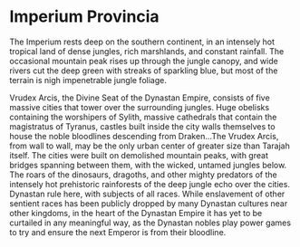 # Imperium Provincia

The Imperium rests deep on the southern continent, in an intensely hot tropical land of dense jungles, rich marshlands, and constant rainfall. The occasional mountain peak rises up through the jungle canopy, and wide rivers cut the deep green with streaks of sparkling blue, but most of the terrain is nigh impenetrable jungle foliage.

Vrudex Arcis, the Divine Seat of the Dynastan Empire, consists of five massive cities that tower over the surrounding jungles. Huge obelisks containing the worshipers of Sylith, massive cathedrals that contain the magistratus of Tyranus, castles built inside the city walls themselves to house the noble bloodlines descending from Draken…The Vrudex Arcis, from wall to wall, may be the only urban center of greater size than Tarajah itself. The cities were built on demolished mountain peaks, with great bridges spanning between them, with the wicked, untamed jungles below. The roars of the dinosaurs, dragoths, and other mighty predators of the intensely hot prehistoric rainforests of the deep jungle echo over the cities. Dynastan rule here, with subjects of all races. While enslavement of other sentient races has been publicly dropped by many Dynastan cultures near other kingdoms, in the heart of the Dynastan Empire it has yet to be curtailed in any meaningful way, as the Dynastan nobles play power games to try and ensure the next Emperor is from their bloodline. 